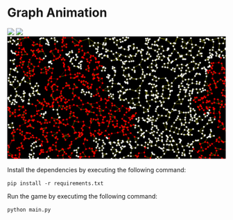 # Graph Animation

![](/images/dfs1.png)
![](/images/bfs.png)
![](/images/dfs2.png)

Install the dependencies by executing the following command:

```
pip install -r requirements.txt
```

Run the game by executimg the following command:

```
python main.py
```
